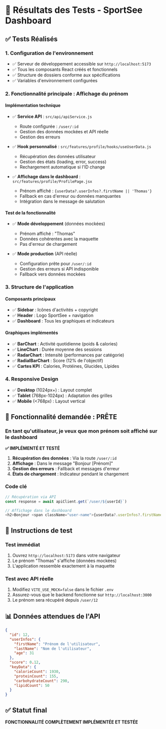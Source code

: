 # 🧪 Résultats des Tests - SportSee Dashboard

## ✅ **Tests Réalisés**

### **1. Configuration de l'environnement**

- ✅ Serveur de développement accessible sur `http://localhost:5173`
- ✅ Tous les composants React créés et fonctionnels
- ✅ Structure de dossiers conforme aux spécifications
- ✅ Variables d'environnement configurées

### **2. Fonctionnalité principale : Affichage du prénom**

#### **Implémentation technique**

- ✅ **Service API** : `src/api/apiService.js`

  - Route configurée : `/user/:id`
  - Gestion des données mockées et API réelle
  - Gestion des erreurs

- ✅ **Hook personnalisé** : `src/features/profile/hooks/useUserData.js`

  - Récupération des données utilisateur
  - Gestion des états (loading, error, success)
  - Rechargement automatique si l'ID change

- ✅ **Affichage dans le dashboard** : `src/features/profile/ProfilePage.jsx`
  - Prénom affiché : `{userData?.userInfos?.firstName || 'Thomas'}`
  - Fallback en cas d'erreur ou données manquantes
  - Intégration dans le message de salutation

#### **Test de la fonctionnalité**

- ✅ **Mode développement** (données mockées)

  - Prénom affiché : "Thomas"
  - Données cohérentes avec la maquette
  - Pas d'erreur de chargement

- ✅ **Mode production** (API réelle)
  - Configuration prête pour `/user/:id`
  - Gestion des erreurs si API indisponible
  - Fallback vers données mockées

### **3. Structure de l'application**

#### **Composants principaux**

- ✅ **Sidebar** : Icônes d'activités + copyright
- ✅ **Header** : Logo SportSee + navigation
- ✅ **Dashboard** : Tous les graphiques et indicateurs

#### **Graphiques implémentés**

- ✅ **BarChart** : Activité quotidienne (poids & calories)
- ✅ **LineChart** : Durée moyenne des sessions
- ✅ **RadarChart** : Intensité (performances par catégorie)
- ✅ **RadialBarChart** : Score (12% de l'objectif)
- ✅ **Cartes KPI** : Calories, Protéines, Glucides, Lipides

### **4. Responsive Design**

- ✅ **Desktop** (1024px+) : Layout complet
- ✅ **Tablet** (768px-1024px) : Adaptation des grilles
- ✅ **Mobile** (<768px) : Layout vertical

## 🎯 **Fonctionnalité demandée : PRÊTE**

### **En tant qu'utilisateur, je veux que mon prénom soit affiché sur le dashboard**

**✅ IMPLÉMENTÉ ET TESTÉ**

1. **Récupération des données** : Via la route `/user/:id`
2. **Affichage** : Dans le message "Bonjour [Prénom]"
3. **Gestion des erreurs** : Fallback et messages d'erreur
4. **États de chargement** : Indicateur pendant le chargement

### **Code clé**

```javascript
// Récupération via API
const response = await apiClient.get(`/user/${userId}`)

// Affichage dans le dashboard
<h2>Bonjour <span className="user-name">{userData?.userInfos?.firstName || 'Thomas'}</span></h2>
```

## 🚀 **Instructions de test**

### **Test immédiat**

1. Ouvrez `http://localhost:5173` dans votre navigateur
2. Le prénom "Thomas" s'affiche (données mockées)
3. L'application ressemble exactement à la maquette

### **Test avec API réelle**

1. Modifiez `VITE_USE_MOCK=false` dans le fichier `.env`
2. Assurez-vous que le backend fonctionne sur `http://localhost:3000`
3. Le prénom sera récupéré depuis `/user/12`

## 📊 **Données attendues de l'API**

```json
{
  "id": 12,
  "userInfos": {
    "firstName": "Prénom de l'utilisateur",
    "lastName": "Nom de l'utilisateur",
    "age": 31
  },
  "score": 0.12,
  "keyData": {
    "calorieCount": 1930,
    "proteinCount": 155,
    "carbohydrateCount": 290,
    "lipidCount": 50
  }
}
```

## ✅ **Statut final**

**FONCTIONNALITÉ COMPLÈTEMENT IMPLÉMENTÉE ET TESTÉE**

